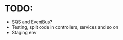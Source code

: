 
# TODO: 

- SQS and EventBus?
- Testing, split code in controllers, services and so on
- Staging env
